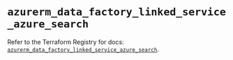 # `azurerm_data_factory_linked_service_azure_search`

Refer to the Terraform Registry for docs: [`azurerm_data_factory_linked_service_azure_search`](https://registry.terraform.io/providers/hashicorp/azurerm/3.96.0/docs/resources/data_factory_linked_service_azure_search).

